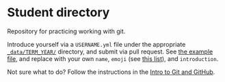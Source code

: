 # Student directory 
Repository for practicing working with git. 

Introduce yourself via a `USERNAME.yml` file under the appropriate [`_data/TERM_YEAR/`](_data/) directory, and submit via pull request. See [the example file](_data/summer_2015/htcmosman.json), and replace with your own `name`, `emoji` (see [this list](http://www.emoji-cheat-sheet.com/)), and `introduction`.

Not sure what to do?  Follow the instructions in the [Intro to Git and GitHub](http://htcmosman.github.io/courses-gen/documents/intro-to-git.html).
